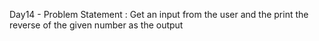 Day14 - Problem Statement : Get an input from the user and the print the reverse of the given number as the output
